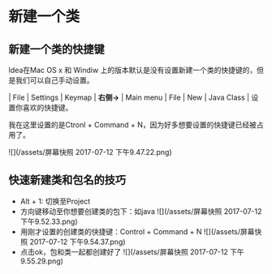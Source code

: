 # 新建一个类

## 新建一个类的快捷键

Idea在Mac OS x 和 Windiw 上的版本默认是没有设置新建一个类的快捷键的，但是我们可以自己手动设置。

\| File \| Settings \| Keymap \|  **右侧-&gt;**  \| Main menu \| File \| New \| Java Class \| 设置你喜欢的快捷键。

我在这里设置的是Ctronl + Command + N，因为好多想要设置的快捷键已经被占用了。

![](/assets/屏幕快照 2017-07-12 下午9.47.22.png)

## 快速新建类和包名的技巧

* Alt + 1: 切换至Project
* 方向键移动至你想要创建类的包下：如java
  ![](/assets/屏幕快照 2017-07-12 下午9.52.33.png)
* 用刚才设置的创建类的快捷键：Control + Command + N
  ![](/assets/屏幕快照 2017-07-12 下午9.54.37.png)
* 点击ok，包和类一起都创建好了
  ![](/assets/屏幕快照 2017-07-12 下午9.55.29.png)



